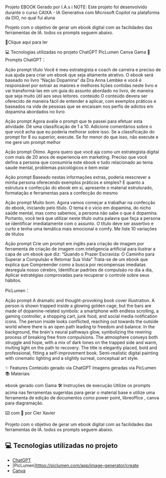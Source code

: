 Projeto EBOOK Gerado por I.A.s
ℹ️ NOTE: Este projeto foi desenvolvido durante o curso CAIXA - IA Generativa com Microsoft Copilot na plataforma da DIO, no qual fui aluna

Projeto com o objetivo de gerar um ebook digital com as facilidades das ferramentas de IA. todos os prompts seguem abaixo.

📕Clique aqui para ler

💻 Tecnologias utilizadas no projeto
ChatGPT
PicLumen
Canva
Gama
🧠 Prompts
ChatGPT：

Ação	prompt
título	Você é meu estrategista e coach de carreira e preciso de sua ajuda para criar um ebook que seja altamente atrativo. O ebook será baseado no livro “Nação Dopamina” da Dra Anna Lembke e você é responsável por extrair as maiores e melhores lições contidas neste livro e vai transformá-las em um guia do assunto abordado no livro, de maneira que seja muito útil aos seus leitores. 
conteúdo	O conteúdo devera ser oferecido de maneira fácil de entender e aplicar, com exemplos práticos e baseados na vida de pessoas que se encaixam nos perfis de adictos em dopamina abordados no livro

Ação	prompt
Agora avalie o prompt que te passei para efetuar esta atividade. Dê uma classificação de 1 a 10. Adicione comentários sobre o que você acha que eu poderia melhorar sobre isso. Se a classificação do prompt for 8 ou superior, execute. Se for menor do que isso, não execute e me gere um prompt melhor

Ação	prompt
Ótimo. Agora quero que você aja como um estrategista digital com mais de 20 anos de experiencia em marketing. Preciso que você defina a persona que consumiria este ebook e tudo relacionado ao tema saude mental, problemas psicológicos e bem estar

Ação	prompt
Baseado nestas informações extras, poderia reescrever a minha persona oferecendo exemplos práticos e simples? E quanto a estrutura e confecção do ebook em si, apresente o material estruturado, formatação e ferramentas para a confecção do mesmo 

Ação	prompt
Muito bom. Agora vamos começar a trabalhar na confecção do ebook, iniciando pelo título. O tema é o vício em dopamina, do nicho saúde mental, mas como sabemos, a persona não sabe o que é dopamina. Portanto, você terá que utilizar neste título outra palavra que faça a persona se identificar imediatamente com o assunto. O título deve ser assertivo e curto e tenha uma temática mais emocional e comfy. Me liste 10 variações de títulos 

Ação	prompt
Crie um prompt em inglês para criação de imagem por ferramenta de criação de imagem com inteligencia artificial para ilustrar a capa de um ebook que diz: “Quando o Prazer Escraviza: O Caminho para Superar a Compulsão e Retomar Sua Vida" Trata-se de um ebook que explica que Compreender como a busca por recompensas imediatas desregula nosso cérebro, Identificar padrões de compulsão no dia a dia, Aplicar estratégias comprovadas para recuperar o controle sobre seus hábitos.

PicLumen：

Ação	prompt
A dramatic and thought-provoking book cover illustration. A person is shown trapped inside a glowing golden cage, but the bars are made of dopamine-related symbols: a smartphone with endless scrolling, a gaming controller, a shopping cart, junk food, and social media notification icons. The person inside looks conflicted, reaching out towards the outside world where there is an open path leading to freedom and balance. In the background, the brain's neural pathways glow, symbolizing the rewiring process of breaking free from compulsions. The atmosphere conveys both struggle and hope, with a mix of dark tones on the trapped side and warm, inviting light on the path to recovery. The title is elegantly placed, bold and professional, fitting a self-improvement book. Semi-realistic digital painting with cinematic lighting and a slightly surreal, conceptual art style.

✨ Features
Conteúdo gerado via ChatGPT
Imagens geradas via PicLumen
📚 Materiais

ebook gerado com Gama
🛠️ Instruções de execução
Utilize os prompts acima nas ferramentas sugeridas para gerar o material base e utilize uma ferramenta de edição de documentos como power point, libreoffice , canva para diagramação.






⌨️ com 💜 por Cler Xavier

Projeto com o objetivo de gerar um ebook digital com as facilidades das ferramentas de IA. todos os prompts
seguem abaixo.



## 💻 Tecnologias utilizadas no projeto

- [ChatGPT](https://chat.openai.com/) 
- [PicLumen]https://piclumen.com/app/image-generator/create
- [Canva](https://www.canva.com)




